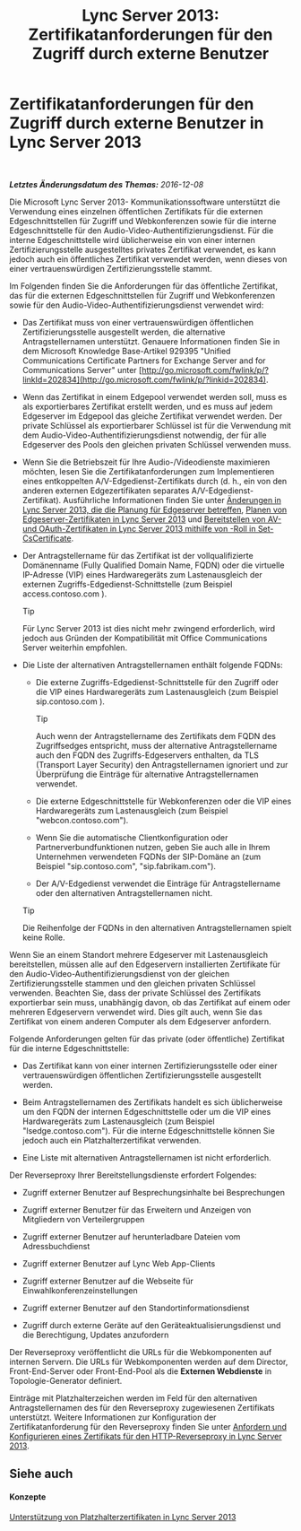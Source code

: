 ﻿---
title: 'Lync Server 2013: Zertifikatanforderungen für den Zugriff durch externe Benutzer'
TOCTitle: Zertifikatanforderungen für den Zugriff durch externe Benutzer
ms:assetid: d45b6b10-556f-4b10-b1a7-fb0d0a64a498
ms:mtpsurl: https://technet.microsoft.com/de-de/library/Gg398920(v=OCS.15)
ms:contentKeyID: 49295516
ms.date: 12/10/2016
mtps_version: v=OCS.15
ms.translationtype: HT
---

# Zertifikatanforderungen für den Zugriff durch externe Benutzer in Lync Server 2013

 

_**Letztes Änderungsdatum des Themas:** 2016-12-08_

Die Microsoft Lync Server 2013- Kommunikationssoftware unterstützt die Verwendung eines einzelnen öffentlichen Zertifikats für die externen Edgeschnittstellen für Zugriff und Webkonferenzen sowie für die interne Edgeschnittstelle für den Audio-Video-Authentifizierungsdienst. Für die interne Edgeschnittstelle wird üblicherweise ein von einer internen Zertifizierungsstelle ausgestelltes privates Zertifikat verwendet, es kann jedoch auch ein öffentliches Zertifikat verwendet werden, wenn dieses von einer vertrauenswürdigen Zertifizierungsstelle stammt.

Im Folgenden finden Sie die Anforderungen für das öffentliche Zertifikat, das für die externen Edgeschnittstellen für Zugriff und Webkonferenzen sowie für den Audio-Video-Authentifizierungsdienst verwendet wird:

  - Das Zertifikat muss von einer vertrauenswürdigen öffentlichen Zertifizierungsstelle ausgestellt werden, die alternative Antragstellernamen unterstützt. Genauere Informationen finden Sie in dem Microsoft Knowledge Base-Artikel 929395 "Unified Communications Certificate Partners for Exchange Server and for Communications Server" unter [http://go.microsoft.com/fwlink/p/?linkId=202834](http://go.microsoft.com/fwlink/p/?linkid=202834).

  - Wenn das Zertifikat in einem Edgepool verwendet werden soll, muss es als exportierbares Zertifikat erstellt werden, und es muss auf jedem Edgeserver im Edgepool das gleiche Zertifikat verwendet werden. Der private Schlüssel als exportierbarer Schlüssel ist für die Verwendung mit dem Audio-Video-Authentifizierungsdienst notwendig, der für alle Edgeserver des Pools den gleichen privaten Schlüssel verwenden muss.

  - Wenn Sie die Betriebszeit für Ihre Audio-/Videodienste maximieren möchten, lesen Sie die Zertifikatanforderungen zum Implementieren eines entkoppelten A/V-Edgedienst-Zertifikats durch (d. h., ein von den anderen externen Edgezertifikaten separates A/V-Edgedienst-Zertifikat). Ausführliche Informationen finden Sie unter [Änderungen in Lync Server 2013, die die Planung für Edgeserver betreffen](lync-server-2013-changes-in-lync-server-that-affect-edge-server-planning.md), [Planen von Edgeserver-Zertifikaten in Lync Server 2013](lync-server-2013-plan-for-edge-server-certificates.md) und [Bereitstellen von AV- und OAuth-Zertifikaten in Lync Server 2013 mithilfe von -Roll in Set-CsCertificate](lync-server-2013-staging-av-and-oauth-certificates-using-roll-in-https://docs.microsoft.com/en-us/powershell/module/skype/Set-CsCertificate).

  - Der Antragstellername für das Zertifikat ist der vollqualifizierte Domänenname (Fully Qualified Domain Name, FQDN) oder die virtuelle IP-Adresse (VIP) eines Hardwaregeräts zum Lastenausgleich der externen Zugriffs-Edgedienst-Schnittstelle (zum Beispiel access.contoso.com ).
    

    > [!TIP]
    > Für Lync Server 2013 ist dies nicht mehr zwingend erforderlich, wird jedoch aus Gründen der Kompatibilität mit Office Communications Server weiterhin empfohlen.



  - Die Liste der alternativen Antragstellernamen enthält folgende FQDNs:
    
      - Die externe Zugriffs-Edgedienst-Schnittstelle für den Zugriff oder die VIP eines Hardwaregeräts zum Lastenausgleich (zum Beispiel sip.contoso.com ).
        

        > [!TIP]
        > Auch wenn der Antragstellername des Zertifikats dem FQDN des Zugriffsedges entspricht, muss der alternative Antragstellername auch den FQDN des Zugriffs-Edgeservers enthalten, da TLS (Transport Layer Security) den Antragstellernamen ignoriert und zur Überprüfung die Einträge für alternative Antragstellernamen verwendet.

    
      - Die externe Edgeschnittstelle für Webkonferenzen oder die VIP eines Hardwaregeräts zum Lastenausgleich (zum Beispiel "webcon.contoso.com").
    
      - Wenn Sie die automatische Clientkonfiguration oder Partnerverbundfunktionen nutzen, geben Sie auch alle in Ihrem Unternehmen verwendeten FQDNs der SIP-Domäne an (zum Beispiel "sip.contoso.com", "sip.fabrikam.com").
    
      - Der A/V-Edgedienst verwendet die Einträge für Antragstellername oder den alternativen Antragstellernamen nicht.
    

    > [!TIP]
    > Die Reihenfolge der FQDNs in den alternativen Antragstellernamen spielt keine Rolle.



Wenn Sie an einem Standort mehrere Edgeserver mit Lastenausgleich bereitstellen, müssen alle auf den Edgeservern installierten Zertifikate für den Audio-Video-Authentifizierungsdienst von der gleichen Zertifizierungsstelle stammen und den gleichen privaten Schlüssel verwenden. Beachten Sie, dass der private Schlüssel des Zertifikats exportierbar sein muss, unabhängig davon, ob das Zertifikat auf einem oder mehreren Edgeservern verwendet wird. Dies gilt auch, wenn Sie das Zertifikat von einem anderen Computer als dem Edgeserver anfordern.

Folgende Anforderungen gelten für das private (oder öffentliche) Zertifikat für die interne Edgeschnittstelle:

  - Das Zertifikat kann von einer internen Zertifizierungsstelle oder einer vertrauenswürdigen öffentlichen Zertifizierungsstelle ausgestellt werden.

  - Beim Antragstellernamen des Zertifikats handelt es sich üblicherweise um den FQDN der internen Edgeschnittstelle oder um die VIP eines Hardwaregeräts zum Lastenausgleich (zum Beispiel "lsedge.contoso.com"). Für die interne Edgeschnittstelle können Sie jedoch auch ein Platzhalterzertifikat verwenden.

  - Eine Liste mit alternativen Antragstellernamen ist nicht erforderlich.

Der Reverseproxy Ihrer Bereitstellungsdienste erfordert Folgendes:

  - Zugriff externer Benutzer auf Besprechungsinhalte bei Besprechungen

  - Zugriff externer Benutzer für das Erweitern und Anzeigen von Mitgliedern von Verteilergruppen

  - Zugriff externer Benutzer auf herunterladbare Dateien vom Adressbuchdienst

  - Zugriff externer Benutzer auf Lync Web App-Clients

  - Zugriff externer Benutzer auf die Webseite für Einwahlkonferenzeinstellungen

  - Zugriff externer Benutzer auf den Standortinformationsdienst

  - Zugriff durch externe Geräte auf den Geräteaktualisierungsdienst und die Berechtigung, Updates anzufordern

Der Reverseproxy veröffentlicht die URLs für die Webkomponenten auf internen Servern. Die URLs für Webkomponenten werden auf dem Director, Front-End-Server oder Front-End-Pool als die **Externen Webdienste** in Topologie-Generator definiert.

Einträge mit Platzhalterzeichen werden im Feld für den alternativen Antragstellernamen des für den Reverseproxy zugewiesenen Zertifikats unterstützt. Weitere Informationen zur Konfiguration der Zertifikatanforderung für den Reverseproxy finden Sie unter [Anfordern und Konfigurieren eines Zertifikats für den HTTP-Reverseproxy in Lync Server 2013](lync-server-2013-request-and-configure-a-certificate-for-your-reverse-http-proxy.md).

## Siehe auch

#### Konzepte

[Unterstützung von Platzhalterzertifikaten in Lync Server 2013](lync-server-2013-wildcard-certificate-support.md)

